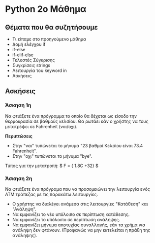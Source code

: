 # Python 2o Μάθημα

## Θέματα που θα συζητήσουμε
- Τι είπαμε στο προηγούμενο μάθημα
- Δομή ελέγχου if
- if-else
- if-elif-else
- Τελεστές Σύγκρισης
- Συγκρίσεις strings
- Λειτουργία του keyword in
- Ασκήσεις

## Ασκήσεις
### Άσκηση 1η
 Να φτιάξετε ένα πρόγραμμα το οποίο θα δέχεται ως είσοδο την θερμοκρασία σε βαθμούς κελσίου. Θα ρωτάει εάν ο χρήστης να τους μετατρέψει σε Fahrenheit (ναι/οχι).

**Περιπτώσεις**
 - Στην "ναι" τυπώνεται το μήνυμα "23 βαθμοί Κελσίου είναι 73.4 Fahrenheit".
 - Στην "οχι" τυπώνεται το μήνυμα "bye".

  Τύπος για την μετατροπή:
  $ F = { 1.8C +32} $

### Άσκηση 2η
Να φτιάξετε ένα πρόγραμα που να προσομειώνει την λειτουργία ενός ATM τράπεζας με τις παρακάτω λειτουργίες.

- Ο χρήστης να διαλέγει ανάμεσα στις λειτουργίες "Κατάθεση" και "Ανάληψη".
- Να εμφανίζει το νέο υπόλοιπο σε περίπτωση κατάθεσης.
- Να εμφανίζει το υπόλοιπο σε περίπτωση ανάληψης.
- Να εμφανίζει μήνυμα αποτυχίας συναλλαγής, εάν τα χρήμα για ανάληψη δεν φτάνουν. (Προφανώς να μην εκτελείται η πράξη της ανάληψης).
